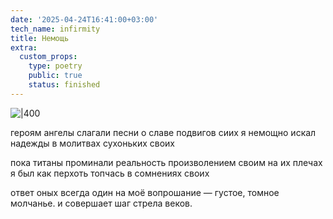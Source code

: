 ```yaml
---
date: '2025-04-24T16:41:00+03:00'
tech_name: infirmity
title: Немощь
extra:
  custom_props:
    type: poetry
    public: true
    status: finished
---
```



![|400](/images/Pastedimage20250424164337.png)

героям ангелы слагали песни
о славе подвигов сиих 
я немощно искал надежды
в молитвах сухоньких своих

пока титаны проминали реальность
произволением своим
на их плечах я был как перхоть 
топчась в сомнениях своих

ответ оных всегда один 
на моё вопрошание —
густое, томное молчанье.
и совершает шаг стрела веков.


